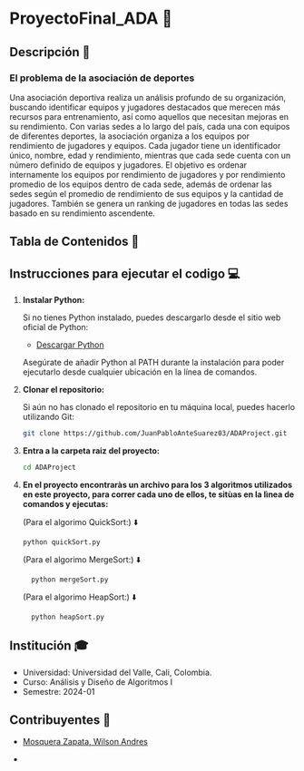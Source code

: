 # ProyectoFinal_ADA :rocket:

## Descripción :page_facing_up:

### El problema de la asociación de deportes

Una asociación deportiva realiza un análisis profundo de su organización,
buscando identificar equipos y jugadores destacados que merecen más recursos
para entrenamiento, así como aquellos que necesitan mejoras en su rendimiento.
Con varias sedes a lo largo del país, cada una con equipos de diferentes
deportes, la asociación organiza a los equipos por rendimiento de jugadores
y equipos. Cada jugador tiene un identificador único, nombre, edad y 
rendimiento, mientras que cada sede cuenta con un número definido de equipos
y jugadores. El objetivo es ordenar internamente los equipos por rendimiento
de jugadores y por rendimiento promedio de los equipos dentro de cada sede,
además de ordenar las sedes según el promedio de rendimiento de sus equipos
y la cantidad de jugadores. También se genera un ranking de jugadores en 
todas las sedes basado en su rendimiento ascendente.

## Tabla de Contenidos :scroll:




## Instrucciones para ejecutar el codigo :computer:


1. **Instalar Python:**

   Si no tienes Python instalado, puedes descargarlo desde el sitio web oficial de Python:
   - [Descargar Python](https://www.python.org/downloads/)

   Asegúrate de añadir Python al PATH durante la instalación para poder ejecutarlo desde cualquier ubicación en la línea de comandos.
   

2. **Clonar el repositorio:**

   Si aún no has clonado el repositorio en tu máquina local, puedes hacerlo utilizando Git:

   ```bash
   git clone https://github.com/JuanPabloAnteSuarez03/ADAProject.git
   ```

3. **Entra a la carpeta raiz del proyecto:**
   ```bash
   cd ADAProject
    ```
4. **En el proyecto encontraràs un archivo para los 3 algorìtmos utilizados en este proyecto, para correr cada uno de ellos, te sitùas en la lìnea de comandos y ejecutas:**

   (Para el algorimo QuickSort:) :arrow_down:
   
       python quickSort.py
       
    
   (Para el algorimo MergeSort:) :arrow_down:
       
         python mergeSort.py
       
    
   (Para el algorimo HeapSort:) :arrow_down:
       
         python heapSort.py
       

## Institución :mortar_board:

- Universidad: Universidad del Valle, Cali, Colombia.
- Curso: Análisis y Diseño de Algoritmos I
- Semestre: 2024-01

## Contribuyentes :busts_in_silhouette:

- [Mosquera Zapata, Wilson Andres](https://github.com/andresengineer)

- 
